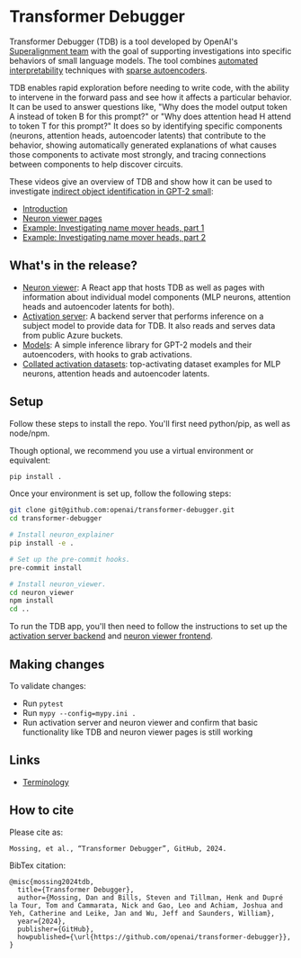 # Transformer Debugger

Transformer Debugger (TDB) is a tool developed by OpenAI's [Superalignment
team](https://openai.com/blog/introducing-superalignment) with the goal of
supporting investigations into specific behaviors of small language models. The tool combines
[automated interpretability](https://openai.com/research/language-models-can-explain-neurons-in-language-models)
techniques with [sparse autoencoders](https://transformer-circuits.pub/2023/monosemantic-features).

TDB enables rapid exploration before needing to write code, with the ability to intervene in the
forward pass and see how it affects a particular behavior. It can be used to answer questions like,
"Why does the model output token A instead of token B for this prompt?" or "Why does attention head
H attend to token T for this prompt?" It does so by identifying specific components (neurons,
attention heads, autoencoder latents) that contribute to the behavior, showing automatically
generated explanations of what causes those components to activate most strongly, and tracing
connections between components to help discover circuits.

These videos give an overview of TDB and show how it can be used to investigate [indirect object
identification in GPT-2 small](https://arxiv.org/abs/2211.00593):

- [Introduction](https://www.loom.com/share/721244075f12439496db5d53439d2f84?sid=8445200e-c49e-4028-8b8e-3ea8d361dec0)
- [Neuron viewer pages](https://www.loom.com/share/21b601b8494b40c49b8dc7bfd1dc6829?sid=ee23c00a-9ede-4249-b9d7-c2ba15993556)
- [Example: Investigating name mover heads, part 1](https://www.loom.com/share/3478057cec484a1b85471585fef10811?sid=b9c3be4b-7117-405a-8d31-0f9e541dcfb6)
- [Example: Investigating name mover heads, part 2](https://www.loom.com/share/6bd8c6bde84b42a98f9a26a969d4a3ad?sid=4a09ac29-58a2-433e-b55d-762414d9a7fa)

## What's in the release?

- [Neuron viewer](neuron_viewer/README.md): A React app that hosts TDB as well as pages with information about individual model components (MLP neurons, attention heads and autoencoder latents for both).
- [Activation server](neuron_explainer/activation_server/README.md): A backend server that performs inference on a subject model to provide data for TDB. It also reads and serves data from public Azure buckets.
- [Models](neuron_explainer/models/README.md): A simple inference library for GPT-2 models and their autoencoders, with hooks to grab activations.
- [Collated activation datasets](datasets.md): top-activating dataset examples for MLP neurons, attention heads and autoencoder latents.

## Setup

Follow these steps to install the repo.  You'll first need python/pip, as well as node/npm.

Though optional, we recommend you use a virtual environment or equivalent:

```sh
pip install .
```

Once your environment is set up, follow the following steps:
```sh
git clone git@github.com:openai/transformer-debugger.git
cd transformer-debugger

# Install neuron_explainer
pip install -e .

# Set up the pre-commit hooks.
pre-commit install

# Install neuron_viewer.
cd neuron_viewer
npm install
cd ..
```

To run the TDB app, you'll then need to follow the instructions to set up the [activation server backend](neuron_explainer/activation_server/README.md) and [neuron viewer frontend](neuron_viewer/README.md).

## Making changes

To validate changes:

- Run `pytest`
- Run `mypy --config=mypy.ini .`
- Run activation server and neuron viewer and confirm that basic functionality like TDB and neuron
  viewer pages is still working


## Links

- [Terminology](terminology.md)

## How to cite

Please cite as:

```
Mossing, et al., “Transformer Debugger”, GitHub, 2024.
```

BibTex citation:

```
@misc{mossing2024tdb,
  title={Transformer Debugger},
  author={Mossing, Dan and Bills, Steven and Tillman, Henk and Dupré la Tour, Tom and Cammarata, Nick and Gao, Leo and Achiam, Joshua and Yeh, Catherine and Leike, Jan and Wu, Jeff and Saunders, William},
  year={2024},
  publisher={GitHub},
  howpublished={\url{https://github.com/openai/transformer-debugger}},
}
```
